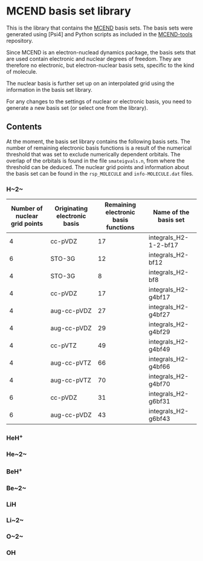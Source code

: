 # MCEND basis set library

This is the library that contains the [MCEND]() basis sets. The basis sets were generated using [Psi4] and Python scripts as included in the [MCEND-tools]() repository.

Since MCEND is an electron-nuclead dynamics package, the basis sets that are used contain electronic and nuclear degrees of freedom. They are therefore no electronic, but electron-nuclear basis sets, specific to the kind of molecule. 

The nuclear basis is further set up on an interpolated grid using the information in the basis set library.

For any changes to the settings of nuclear or electronic basis, you need to generate a new basis set (or select one from the library).

## Contents
At the moment, the basis set library contains the following basis sets. The number of remaining electronic basis functions is a result of the numerical threshold that was set to exclude numerically dependent orbitals. The overlap of the orbitals is found in the file `smateigvals.n`, from where the threshold can be deduced. The nuclear grid points and information about the basis set can be found in the `rsp_MOLECULE` and `info-MOLECULE.dat` files.

### H~2~

| Number of nuclear grid points | Originating electronic basis | Remaining electronic basis functions | Name of the basis set |
| -- | -- | -- | -- |
| 4 | cc-pVDZ | 17 | integrals_H2-1-2-bf17 |
| 6 | STO-3G | 12 | integrals_H2-bf12 |
| 4 | STO-3G | 8 | integrals_H2-bf8 |
| 4 | cc-pVDZ | 17 | integrals_H2-g4bf17 |
| 4 | aug-cc-pVDZ | 27 | integrals_H2-g4bf27 |
| 4 | aug-cc-pVDZ | 29 | integrals_H2-g4bf29 |
| 4 | cc-pVTZ | 49 | integrals_H2-g4bf49 |
| 4 | aug-cc-pVTZ | 66 | integrals_H2-g4bf66 |
| 4 | aug-cc-pVTZ | 70 | integrals_H2-g4bf70 |
| 6 | cc-pVDZ | 31 | integrals_H2-g6bf31 |
| 6 | aug-cc-pVDZ | 43 | integrals_H2-g6bf43 |

### HeH<sup>+</sup> 

### He~2~

### BeH<sup>+</sup> 

### Be~2~

### LiH

### Li~2~

### O~2~

### OH
